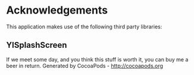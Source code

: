 # Acknowledgements
This application makes use of the following third party libraries:

## YISplashScreen

If we meet some day, and you think this stuff is worth it, you can buy me a beer in return.
Generated by CocoaPods - http://cocoapods.org
